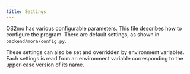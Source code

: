 ```yaml
---
title: Settings
---
```


OS2mo has various configurable parameters. This file describes how to
configure the program. There are default settings, as shown in
`backend/mora/config.py`.

These settings can also be set and overridden by environment variables.
Each settings is read from an environment variable corresponding to the
upper-case version of its name.
